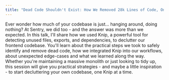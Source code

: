 ```yaml
---
title: "Dead Code Shouldn't Exist: How We Removed 28k Lines of Code, One Knip at a Time"
---
```


Ever wonder how much of your codebase is just… hanging around, doing nothing? At Sentry, we did too - and the answer was more than we expected. In this talk, I'll share how we used Knip, a powerful tool for detecting unused files, exports, and dependencies, to declutter our frontend codebase. You'll learn about the practical steps we took to safely identify and remove dead code, how we integrated Knip into our workflows, about unexpected edge-cases and what we learned along the way. Whether you're maintaining a massive monolith or just looking to tidy up, this session will give you practical strategies - and maybe a little inspiration - to start decluttering your own codebase, one Knip at a time.
